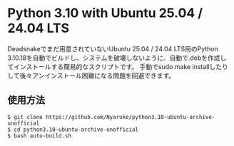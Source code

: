 # Python 3.10 with Ubuntu 25.04 / 24.04 LTS
Deadsnakeでまだ用意されていないUbuntu 25.04 / 24.04 LTS用のPython 3.10.18を自動でビルドし、システムを破壊しないように、自動で.debを作成してインストールする簡易的なスクリプトです。
手動でsudo make installしたりして後々アンインストール困難になる問題を回避できます。

## 使用方法
```
$ git clone https://github.com/Nyaruke/python3.10-ubuntu-archive-unofficial
$ cd python3.10-ubuntu-archive-unofficial
$ bash auto-build.sh
```